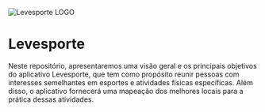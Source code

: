 
![Levesporte LOGO](https://github.com/diegookys/Levesporte/assets/133829130/117c04b5-5bc1-43b1-ab68-6a8fd6031348)

# Levesporte

Neste repositório, apresentaremos uma visão geral e os principais objetivos do aplicativo
Levesporte, que tem como propósito reunir pessoas com interesses semelhantes em esportes e
atividades físicas específicas. Além disso, o aplicativo fornecerá uma mapeação dos melhores
locais para a prática dessas atividades.
